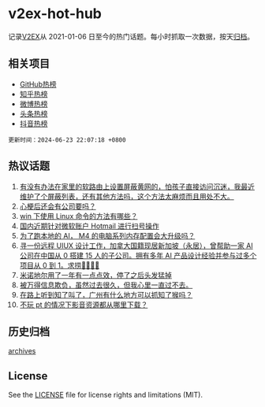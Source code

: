 # v2ex-hot-hub

 记录[V2EX](https://www.v2ex.com/)从 2021-01-06 日至今的热门话题。每小时抓取一次数据，按天[归档](archives)。
 
 ## 相关项目

- [GitHub热榜](https://github.com/lonnyzhang423/github-hot-hub)
- [知乎热榜](https://github.com/lonnyzhang423/zhihu-hot-hub)
- [微博热榜](https://github.com/lonnyzhang423/weibo-hot-hub)
- [头条热榜](https://github.com/lonnyzhang423/toutiao-hot-hub)
- [抖音热榜](https://github.com/lonnyzhang423/douyin-hot-hub)


 `更新时间：2024-06-23 22:07:18 +0800`

## 热议话题

1. [有没有办法在家里的软路由上设置屏蔽黄网的，怕孩子直接访问沉迷，我最近维护了个屏蔽列表，还有其他方法吗，这个方法太麻烦而且用处不大。](https://www.v2ex.com/t/1051839)
1. [心梗后还会有公司要吗？](https://www.v2ex.com/t/1051851)
1. [win 下使用 Linux 命令的方法有哪些？](https://www.v2ex.com/t/1051792)
1. [国内近期针对微软账户 Hotmail 进行扫号操作](https://www.v2ex.com/t/1051891)
1. [为了跑本地的 AI， M4 的电脑系列内存配置会大升级吗？](https://www.v2ex.com/t/1051796)
1. [寻一份远程 UIUX 设计工作，加拿大国籍现居新加坡（永居），曾帮助一家 AI 公司在中国从 0 搭建 15 人的子公司。拥有多年 AI 产品设计经验并参与过多个项目从 0 到 1。求捞🙏🙏🙇🙇](https://www.v2ex.com/t/1051795)
1. [米诺地尔用了一年有一点点效，停了之后头发猛掉](https://www.v2ex.com/t/1051770)
1. [被万得信息欺负，虽然过去很久，但我心里一直过不去。](https://www.v2ex.com/t/1051820)
1. [在路上听到知了叫了，广州有什么地方可以抓知了猴吗？](https://www.v2ex.com/t/1051842)
1. [不玩 pt 的情况下影音资源都从哪里下载？](https://www.v2ex.com/t/1051797)

## 历史归档

[archives](archives)

## License

See the [LICENSE](LICENSE) file for license rights and limitations (MIT).
